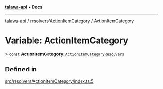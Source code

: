 [**talawa-api**](../../../README.md) • **Docs**

***

[talawa-api](../../../modules.md) / [resolvers/ActionItemCategory](../README.md) / ActionItemCategory

# Variable: ActionItemCategory

\> `const` **ActionItemCategory**: [`ActionItemCategoryResolvers`](../../../types/generatedGraphQLTypes/type-aliases/ActionItemCategoryResolvers.md)

## Defined in

[src/resolvers/ActionItemCategory/index.ts:5](https://github.com/PalisadoesFoundation/talawa-api/blob/2f8fb6988cd34004fbbf76550c8eef691b861a19/src/resolvers/ActionItemCategory/index.ts#L5)
